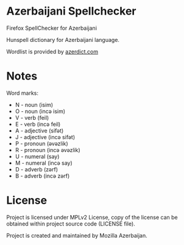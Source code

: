 # Azerbaijani Spellchecker
Firefox SpellChecker for Azerbaijani

Hunspell dictionary for Azerbaijani language.

Wordlist is provided by [azerdict.com](https://azerdict.com)

# Notes
Word marks:

* N - noun (isim)
* O - noun (incə isim)
* V - verb (feil)
* E - verb (incə feil)
* A - adjective (sifət)
* J - adjective (incə sifət)
* P - pronoun (əvəzlik)
* R - pronoun (incə əvəzlik)
* U - numeral (say)
* M - numeral (incə say)
* D - adverb (zərf)
* B - adverb (incə zərf)

# License
Project is licensed under MPLv2 License, copy of the license can be obtained within project source code (LICENSE file).

Project is created and maintained by Mozilla Azerbaijan.

